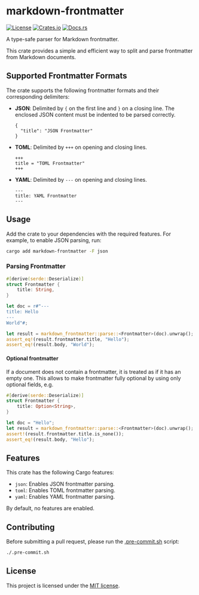 # markdown-frontmatter

[![License](https://img.shields.io/crates/l/markdown-frontmatter.svg)](https://choosealicense.com/licenses/mit/)
[![Crates.io](https://img.shields.io/crates/v/markdown-frontmatter.svg)](https://crates.io/crates/markdown-frontmatter)
[![Docs.rs](https://docs.rs/markdown-frontmatter/badge.svg)](https://docs.rs/markdown-frontmatter)

A type-safe parser for Markdown frontmatter.

This crate provides a simple and efficient way to split and parse frontmatter
from Markdown documents.

## Supported Frontmatter Formats

The crate supports the following frontmatter formats and their corresponding
delimiters:

- **JSON**: Delimited by `{` on the first line and `}` on a closing line. The
  enclosed JSON content must be indented to be parsed correctly.
  ```text
  {
    "title": "JSON Frontmatter"
  }
  ```
- **TOML**: Delimited by `+++` on opening and closing lines.
  ```text
  +++
  title = "TOML Frontmatter"
  +++
  ```
- **YAML**: Delimited by `---` on opening and closing lines.
  ```text
  ---
  title: YAML Frontmatter
  ---
  ```

## Usage

Add the crate to your dependencies with the required features. For example, to
enable JSON parsing, run:

```sh
cargo add markdown-frontmatter -F json
```

### Parsing Frontmatter

```rust
#[derive(serde::Deserialize)]
struct Frontmatter {
    title: String,
}

let doc = r#"---
title: Hello
---
World"#;

let result = markdown_frontmatter::parse::<Frontmatter>(doc).unwrap();
assert_eq!(result.frontmatter.title, "Hello");
assert_eq!(result.body, "World");
```

#### Optional frontmatter

If a document does not contain a frontmatter, it is treated as if it has an
empty one. This allows to make frontmatter fully optional by using only optional
fields, e.g.

```rust
#[derive(serde::Deserialize)]
struct Frontmatter {
    title: Option<String>,
}

let doc = "Hello";
let result = markdown_frontmatter::parse::<Frontmatter>(doc).unwrap();
assert!(result.frontmatter.title.is_none());
assert_eq!(result.body, "Hello");
```

## Features

This crate has the following Cargo features:

- `json`: Enables JSON frontmatter parsing.
- `toml`: Enables TOML frontmatter parsing.
- `yaml`: Enables YAML frontmatter parsing.

By default, no features are enabled.

## Contributing

Before submitting a pull request, please run the [.pre-commit.sh] script:

```sh
./.pre-commit.sh
```

## License

This project is licensed under the [MIT license][license].

[.pre-commit.sh]:
  https://github.com/imbolc/markdown-frontmatter/blob/main/.pre-commit.sh
[license]: https://github.com/imbolc/markdown-frontmatter/blob/main/LICENSE
